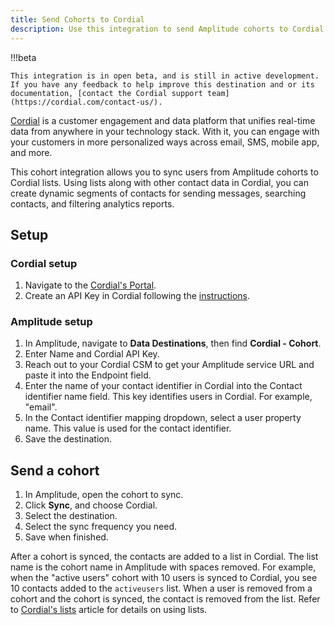 ```yaml
---
title: Send Cohorts to Cordial
description: Use this integration to send Amplitude cohorts to Cordial lists. 
---
```


!!!beta
    
    This integration is in open beta, and is still in active development. If you have any feedback to help improve this destination and or its documentation, [contact the Cordial support team](https://cordial.com/contact-us/).

[Cordial](https://cordial.com/) is a customer engagement and data platform that unifies real-time data from anywhere in your technology stack. With it, you can engage with your customers in more personalized ways across email, SMS, mobile app, and more.

This cohort integration allows you to sync users from Amplitude cohorts to Cordial lists. Using lists along with other contact data in Cordial, you can create dynamic segments of contacts for sending messages, searching contacts, and filtering analytics reports.

## Setup

### Cordial setup

1. Navigate to the [Cordial's Portal](https://admin.cordial.io/).
2. Create an API Key in Cordial following the [instructions](https://support.cordial.com/hc/en-us/articles/115005365087).

### Amplitude setup

1. In Amplitude, navigate to **Data Destinations**, then find **Cordial - Cohort**.
2. Enter Name and Cordial API Key.
3. Reach out to your Cordial CSM to get your Amplitude service URL and paste it into the Endpoint field.
4. Enter the name of your contact identifier in Cordial into the Contact identifier name field. This key identifies users in Cordial. For example, "email".
5. In the Contact identifier mapping dropdown, select a user property name. This value is used for the contact identifier.
6. Save the destination.

## Send a cohort

1. In Amplitude, open the cohort to sync. 
2. Click **Sync**, and choose Cordial.
3. Select the destination.
4. Select the sync frequency you need.
5. Save when finished.

After a cohort is synced, the contacts are added to a list in Cordial. The list name is the cohort name in Amplitude with spaces removed. For example, when the "active users" cohort with 10 users is synced to Cordial, you see 10 contacts added to the `activeusers` list. When a user is removed from a cohort and the cohort is synced, the contact is removed from the list. Refer to [Cordial's lists](https://support.cordial.com/hc/en-us/articles/115005528428) article for details on using lists.

